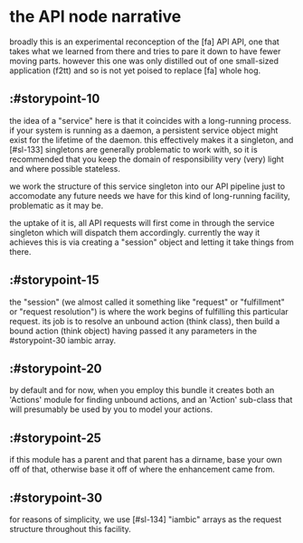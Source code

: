 # the API node narrative

broadly this is an experimental reconception of the [fa] API API, one that
takes what we learned from there and tries to pare it down to have fewer
moving parts. however this one was only distilled out of one small-sized
application (f2tt) and so is not yet poised to replace [fa] whole hog.



## :#storypoint-10

the idea of a "service" here is that it coincides with a long-running process.
if your system is running as a daemon, a persistent service object might exist
for the lifetime of the daemon. this effectively makes it a singleton, and
[#sl-133] singletons are generally problematic to work with, so it is
recommended that you keep the domain of responsibility very (very) light
and where possible stateless.

we work the structure of this service singleton into our API pipeline just
to accomodate any future needs we have for this kind of long-running facility,
problematic as it may be.

the uptake of it is, all API requests will first come in through the service
singleton which will dispatch them accordingly. currently the way it achieves
this is via creating a "session" object and letting it take things from there.



## :#storypoint-15

the "session" (we almost called it something like "request" or "fulfillment"
or "request resolution") is where the work begins of fulfilling this
particular request. its job is to resolve an unbound action (think class),
then build a bound action (think object) having passed it any parameters in
the #storypoint-30 iambic array.



## :#storypoint-20

by default and for now, when you employ this bundle it creates both an
'Actions' module for finding unbound actions, and an 'Action' sub-class
that will presumably be used by you to model your actions.



## :#storypoint-25

if this module has a parent and that parent has a dirname, base your own
off of that, otherwise base it off of where the enhancement came from.



## :#storypoint-30

for reasons of simplicity, we use [#sl-134] "iambic" arrays as the request
structure throughout this facility.
